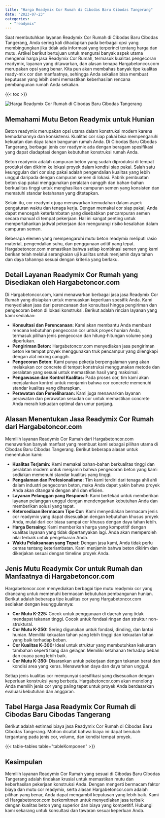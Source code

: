 ```yaml
---
title: "Harga Readymix Cor Rumah di Cibodas Baru Cibodas Tangerang"
date: "2023-07-23"
categories: 
  - "readymix"
---
```



Saat membutuhkan layanan Readymix Cor Rumah di Cibodas Baru Cibodas Tangerang, Anda sering kali dihadapkan pada berbagai opsi yang membingungkan jika tidak ada informasi yang terperinci tentang harga dan mutu. Artikel berikut bertujuan untuk mengurai banyak aspek utama mengenai harga jasa Readymix Cor Rumah, termasuk kualitas pengecoran readymix, layanan yang ditawarkan, dan alasan kenapa Hargabetoncor.com merupakan opsi yang benar. Kita pun akan membahas banyak tipe kualitas ready-mix cor dan manfaatnya, sehingga Anda sekalian bisa membuat keputusan yang lebih demi memastikan keberhasilan rencana pembangunan rumah Anda sekalian.

{{< toc >}}

![Harga Readymix Cor Rumah di Cibodas Baru Cibodas Tangerang](https://hargareadymixid.github.io/hbc/readymix-hbc%20(41).png)

## Memahami Mutu Beton Readymix untuk Hunian

Beton readymix merupakan opsi utama dalam konstruksi modern karena kemudahannya dan konsistensi. Kualitas cor siap pakai bisa mempengaruhi kekuatan dan daya tahan bangunan rumah Anda. Di Cibodas Baru Cibodas Tangerang, berbagai jenis cor readymix ada dengan beragam spesifikasi yang dapat diadaptasi dengan kebutuhan konstruksi rumah Anda.

Beton readymix adalah campuran beton yang sudah diproduksi di tempat produksi dan dikirim ke lokasi proyek dalam kondisi siap pakai. Salah satu keunggulan dari cor siap pakai adalah pengendalian kualitas yang lebih unggul daripada dengan campuran semen di lokasi. Pabrik pembuatan beton siap pakai menggunakan peralatan canggih dan bahan-bahan berkualitas tinggi untuk menghasilkan campuran semen yang konsisten dan mematuhi standar ketahanan yang ditetapkan.

Selain itu, cor readymix juga menawarkan kemudahan dalam aspek pengaturan waktu dan tenaga kerja. Dengan memakai cor siap pakai, Anda dapat mencegah keterlambatan yang disebabkan pencampuran semen secara manual di tempat pekerjaan. Hal ini sangat penting untuk mempertahankan jadwal pekerjaan dan mengurangi risiko kesalahan dalam campuran semen.

Beberapa elemen yang mempengaruhi mutu beton readymix meliputi rasio material, pengendalian suhu, dan penggunaan aditif yang tepat. Hargabetoncor.com memastikan bahwa setiap kombinasi semen yang kami berikan telah melalui serangkaian uji kualitas untuk menjamin daya tahan dan daya tahannya sesuai dengan kriteria yang berlaku.

## Detail Layanan Readymix Cor Rumah yang Disediakan oleh Hargabetoncor.com

Di Hargabetoncor.com, kami menawarkan berbagai jasa jasa Readymix Cor Rumah yang disiapkan untuk memuaskan keperluan spesifik Anda. Kami menyediakan jasa dari perencanaan dan konsultasi hingga pengiriman dan pengecoran beton di lokasi konstruksi. Berikut adalah rincian layanan yang kami sediakan:

- **Konsultasi dan Perencanaan:** Kami akan membantu Anda membuat rencana kebutuhan pengecoran cor untuk proyek hunian Anda, termasuk pilihan jenis pengecoran dan hitung-hitungan volume yang diperlukan.
- **Pengiriman Beton:** Hargabetoncor.com menyediakan jasa pengiriman beton ke tempat proyek menggunakan truk pencampur yang dilengkapi dengan alat mixing canggih.
- **Pengecoran Beton:** Kami punya pekerja berpengalaman yang akan melakukan cor concrete di tempat konstruksi menggunakan metode dan peralatan yang sesuai untuk memastikan hasil yang maksimal.
- **Pengawasan dan Kontrol Kualitas:** Pada proses cor, tim kami akan menjalankan kontrol untuk menjamin bahwa cor concrete memenuhi standar kualitas yang diharapkan.
- **Perawatan dan Pemeliharaan:** Kami juga menawarkan layanan perawatan dan perawatan sesudah cor untuk memastikan concrete Anda meraih kekuatan optimal dan umur panjang.

## Alasan Menentukan Jasa Readymix Cor Rumah dari Hargabetoncor.com

Memilih layanan Readymix Cor Rumah dari Hargabetoncor.com menawarkan banyak manfaat yang membuat kami sebagai pilihan utama di Cibodas Baru Cibodas Tangerang. Berikut beberapa alasan untuk menentukan kami:

- **Kualitas Terjamin:** Kami memakai bahan-bahan berkualitas tinggi dan peralatan modern untuk menjamin bahwa pengecoran beton yang kami sediakan memenuhi standar kualitas yang tinggi.
- **Pengalaman dan Profesionalisme:** Tim kami terdiri dari tenaga ahli ahli dalam industri pengecoran beton, maka Anda dapat yakin bahwa proyek Anda akan ditangani dengan ahli dan efisien.
- **Layanan Pelanggan yang Responsif:** Kami bertekad untuk memberikan layanan pelanggan unggul dengan mendengarkan kebutuhan Anda dan memberikan solusi yang tepat.
- **Ketersediaan Bermacam Tipe Cor:** Kami menyediakan bermacam jenis cor readymix yang dapat disesuaikan dengan kebutuhan khusus proyek Anda, mulai dari cor biasa sampai cor khusus dengan daya tahan lebih.
- **Harga Bersaing:** Kami memberikan harga yang kompetitif dengan kualitas layanan yang tidak dipertanyakan lagi. Anda akan memperoleh nilai terbaik untuk pengeluaran Anda.
- **Waktu Pelaksanaan yang Tepat:** Dengan jasa kami, Anda tidak perlu cemas tentang keterlambatan. Kami menjamin bahwa beton dikirim dan dikerjakan sesuai dengan timeline proyek Anda.

## Jenis Mutu Readymix Cor untuk Rumah dan Manfaatnya di Hargabetoncor.com

Hargabetoncor.com menyediakan berbagai tipe mutu readymix cor yang dirancang untuk memenuhi bermacam kebutuhan pembangunan hunian. Berikut adalah beberapa tipe kualitas cor yang Hargabetoncor.com sediakan dengan keunggulannya:

- **Cor Mutu K-225:** Cocok untuk penggunaan di daerah yang tidak mendapat tekanan tinggi. Cocok untuk fondasi ringan dan struktur non-struktural.
- **Cor Mutu K-250:** Sering digunakan untuk fondasi, dinding, dan lantai hunian. Memiliki kekuatan tahan yang lebih tinggi dan kekuatan tahan yang baik terhadap beban.
- **Cor Kualitas K-300:** Ideal untuk struktur yang membutuhkan kekuatan tambahan seperti tiang dan gelagar. Memiliki ketahanan terhadap beban dan cuaca yang lebih baik.
- **Cor Mutu K-350:** Disarankan untuk pekerjaan dengan tekanan berat dan kondisi area yang keras. Menawarkan daya dan daya tahan unggul.

Setiap jenis kualitas cor mempunyai spesifikasi yang disesuaikan dengan keperluan konstruksi yang berbeda. Hargabetoncor.com akan menolong Anda memilih jenis cor yang paling tepat untuk proyek Anda berdasarkan evaluasi kebutuhan dan anggaran.

## Tabel Harga Jasa Readymix Cor Rumah di Cibodas Baru Cibodas Tangerang

Berikut adalah estimasi biaya jasa Readymix Cor Rumah di Cibodas Baru Cibodas Tangerang. Mohon dicatat bahwa biaya ini dapat berubah tergantung pada jenis cor, volume, dan kondisi tempat proyek.

{{< table-tables table="tableKomponen" >}}

## Kesimpulan

Memilih layanan Readymix Cor Rumah yang sesuai di Cibodas Baru Cibodas Tangerang adalah tindakan krusial untuk memastikan mutu dan keberhasilan pekerjaan konstruksi Anda. Dengan mengerti bermacam faktor biaya dan mutu cor readymix, serta alasan Hargabetoncor.com adalah pilihan yang benar, Anda dapat mengambil keputusan yang lebih baik. Kami di Hargabetoncor.com berkomitmen untuk menyediakan jasa terbaik dengan kualitas beton yang superior dan biaya yang kompetitif. Hubungi kami sekarang untuk konsultasi dan tawaran sesuai keperluan Anda.
